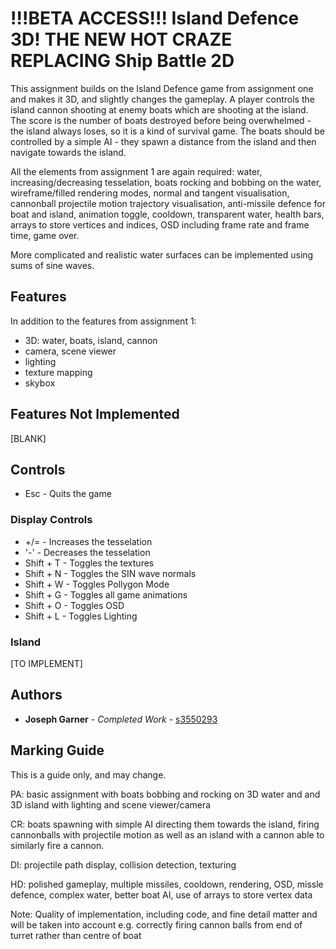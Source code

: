 # !!!BETA ACCESS!!! Island Defence 3D! THE NEW HOT CRAZE REPLACING Ship Battle 2D

This assignment builds on the Island Defence game from assignment one and makes it 3D, and slightly changes the gameplay. A player controls the island cannon shooting at enemy boats which are shooting at the island. The score is the number of boats destroyed before being overwhelmed - the island always loses, so it is a kind of survival game. The boats should be controlled by a simple AI - they spawn a distance from the island and then navigate towards the island.

All the elements from assignment 1 are again required: water, increasing/decreasing tesselation, boats rocking and bobbing on the water, wireframe/filled rendering modes, normal and tangent visualisation, cannonball projectile motion trajectory visualisation, anti-missile defence for boat and island, animation toggle, cooldown, transparent water, health bars, arrays to store vertices and indices, OSD including frame rate and frame time, game over.

More complicated and realistic water surfaces can be implemented using sums of sine waves. 

## Features
In addition to the features from assignment 1:

* 3D: water, boats, island, cannon
* camera, scene viewer
* lighting
* texture mapping
* skybox


## Features Not Implemented
[BLANK]


## Controls

*   Esc - Quits the game

### Display Controls
*   +/= - Increases the tesselation
*   '-' - Decreases the tesselation
*   Shift + T - Toggles the textures
*   Shift + N - Toggles the SIN wave normals
*   Shift + W - Toggles Pollygon Mode
*   Shift + G - Toggles all game animations
*   Shift + O - Toggles OSD
*   Shift + L - Toggles Lighting

### Island
[TO IMPLEMENT]

## Authors

* **Joseph Garner** - *Completed Work* - [s3550293](https://github.com/s3550293)

## Marking Guide

This is a guide only, and may change.

PA: basic assignment with boats bobbing and rocking on 3D water and and 3D island with lighting and scene viewer/camera

CR: boats spawning with simple AI directing them towards the island, firing cannonballs with projectile motion as well as an island with a cannon able to similarly fire a cannon.

DI: projectile path display, collision detection, texturing

HD: polished gameplay, multiple missiles, cooldown, rendering, OSD, missle defence, complex water, better boat AI, use of arrays to store vertex data

Note: Quality of implementation, including code, and fine detail matter and will be taken into account e.g. correctly firing cannon balls from end of turret rather than centre of boat  